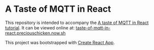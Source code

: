 # A Taste of MQTT in React

This repository is intended to accompany the [A taste of MQTT in React tutorial](https://www.preciouschicken.com/blog/posts/a-taste-of-mqtt-in-react/).  It can be viewed online at: [taste-of-mqtt-in-react.preciouschicken.now.sh](https://taste-of-mqtt-in-react.preciouschicken.now.sh)

This project was bootstrapped with [Create React App](https://github.com/facebook/create-react-app).  
